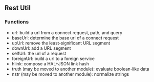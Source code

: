 ## Rest Util

### Functions

- url: build a url from a connect request, path, and query
- baseUrl: determine the base url of a connect request
- upUrl: remove the least-significant URL segment
- downUrl: add a URL segment
- selfUrl: the url of a request
- foreignUrl: build a url to a foreign service
- hlink: compose a HAL+JSON link hash
- truth (may be moved to another module): evaluate boolean-like data
- nstr (may be moved to another module): normalize strings


